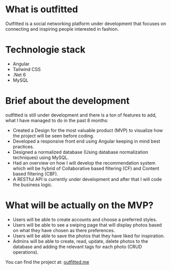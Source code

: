 # What is outfitted
 Outfitted is a  social networking platform under development that focuses on connecting and inspiring people interested in fashion.
# Technologie stack
* Angular 
* Tailwind CSS
* .Net 6
* MySQL
# Brief about the development 
outfitted is still under development and there is a ton of features to add, what I have managed to do in the past 8 months:
* Created a Design for the most valuable product (MVP) to visualize how the project will be seen before coding. 
* Developed a responsive front end using Angular keeping in mind best practices.
* Designed a normalized database (Using database normalization techniques) using MySQL.
* Had an overview on how I will develop the recommendation system which will be hybrid of Collaborative  based filtering (CF) and Content based filtering (CBF).
* A RESTful API is currently under development and after that I will code the business logic.
# What will be actually on the MVP?
* Users will be able to create accounts and choose a preferred  styles. 
* Users will be able to see a swiping page that will display photos based on what they have chosen as there preferences. 
* Users will be able to save the photos that they have liked for inspiration. 
* Admins will be able to create, read, update, delete photos to the database and adding the relevant tags for each photo (CRUD operations).

You can find the project at: [outfitted.me](https://www.outfitted.me)

